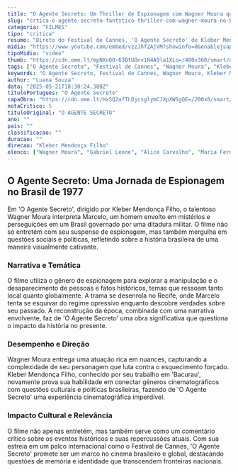 ```yaml
---
title: "O Agente Secreto: Um Thriller de Espionagem com Wagner Moura que Explora a História Brasileira"
slug: "crtica-o-agente-secreto-fantstico-thriller-com-wagner-moura-no-brasil-de-1970"
categoria: "FILMES"
tipo: "critica"
resumo: "Direto do Festival de Cannes, 'O Agente Secreto' de Kleber Mendonça Filho, estrelado por Wagner Moura, é um thriller de espionagem ambientado no Brasil dos anos 70 que discute temas políticos e sociais profundamente enraizados."
midia: "https://www.youtube.com/embed/vzzJhfZAjVM?showinfo=0&enablejsapi=1"
tipoMidia: "video"
thumb: "https://cdn.ome.lt/mpNXn8O-63QtUOnv1N4A9la1XLo=/480x360/smart/extras/conteudos/wagner_eFn5b1n.jpg"
tags: ["O Agente Secreto", "Festival de Cannes", "Wagner Moura", "Kleber Mendonça Filho", "cinema brasileiro", "thriller de espionagem", "história brasileira", "ditadura militar", "filmes políticos"]
keywords: "O Agente Secreto, Festival de Cannes, Wagner Moura, Kleber Mendonça Filho, cinema brasileiro, thriller de espionagem, história brasileira, ditadura militar, filmes políticos"
author: "Luana Souza"
data: "2025-05-21T18:30:24.380Z"
tituloPortugues: "O Agente Secreto"
capaObra: "https://cdn.ome.lt/HxSQ2afTLDjcsglymCJXpXWSgQE=/200x0/smart/extras/capas/MV5BYjYzZTk5ODctYjQyNS00M2NmLThjNmItYmJhNTg4MDFjOThlXkEyXkFqcGc._V1_.jpg"
notaCritico: 5
tituloOriginal: "O AGENTE SECRETO"
ano: ""
pais: ""
classificacao: ""
duracao: ""
direcao: "Kleber Mendonça Filho"
elenco: ["Wagner Moura", "Gabriel Leone", "Alice Carvalho", "Maria Fernanda Cândido"]
---
```


## O Agente Secreto: Uma Jornada de Espionagem no Brasil de 1977

Em 'O Agente Secreto', dirigido por Kleber Mendonça Filho, o talentoso Wagner Moura interpreta Marcelo, um homem envolto em mistérios e perseguições em um Brasil governado por uma ditadura militar. O filme não só entretém com seu suspense de espionagem, mas também mergulha em questões sociais e políticas, refletindo sobre a história brasileira de uma maneira visualmente cativante.

### Narrativa e Temática

O filme utiliza o gênero de espionagem para explorar a manipulação e o desaparecimento de pessoas e fatos históricos, temas que ressoam tanto local quanto globalmente. A trama se desenrola no Recife, onde Marcelo tenta se esquivar do regime opressivo enquanto descobre verdades sobre seu passado. A reconstrução da época, combinada com uma narrativa envolvente, faz de 'O Agente Secreto' uma obra significativa que questiona o impacto da história no presente.

### Desempenho e Direção

Wagner Moura entrega uma atuação rica em nuances, capturando a complexidade de seu personagem que luta contra o esquecimento forçado. Kleber Mendonça Filho, conhecido por seu trabalho em 'Bacurau', novamente prova sua habilidade em conectar gêneros cinematográficos com questões culturais e políticas brasileiras, fazendo de 'O Agente Secreto' uma experiência cinematográfica imperdível.

### Impacto Cultural e Relevância

O filme não apenas entretém, mas também serve como um comentário crítico sobre os eventos históricos e suas repercussões atuais. Com sua estreia em um palco internacional como o Festival de Cannes, 'O Agente Secreto' promete ser um marco no cinema brasileiro e global, destacando questões de memória e identidade que transcendem fronteiras nacionais.